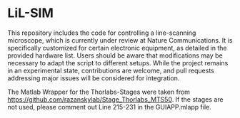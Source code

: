 # LiL-SIM
This repository includes the code for controlling a line-scanning microscope, which is currently under review at Nature Communications. It is specifically customized for certain electronic equipment, as detailed in the provided hardware list. Users should be aware that modifications may be necessary to adapt the script to different setups. While the project remains in an experimental state, contributions are welcome, and pull requests addressing major issues will be considered for integration.

The Matlab Wrapper for the Thorlabs-Stages were taken from https://github.com/razanskylab/Stage_Thorlabs_MTS50. If the stages are not used, please comment out Line 215-231 in the GUIAPP.mlapp file. 
